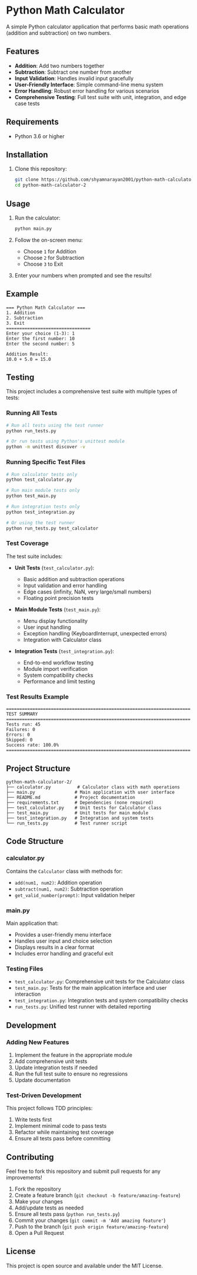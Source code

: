 # Python Math Calculator

A simple Python calculator application that performs basic math operations (addition and subtraction) on two numbers.

## Features

- **Addition**: Add two numbers together
- **Subtraction**: Subtract one number from another
- **Input Validation**: Handles invalid input gracefully
- **User-Friendly Interface**: Simple command-line menu system
- **Error Handling**: Robust error handling for various scenarios
- **Comprehensive Testing**: Full test suite with unit, integration, and edge case tests

## Requirements

- Python 3.6 or higher

## Installation

1. Clone this repository:
   ```bash
   git clone https://github.com/shyamnarayan2001/python-math-calculator-2.git
   cd python-math-calculator-2
   ```

## Usage

1. Run the calculator:
   ```bash
   python main.py
   ```

2. Follow the on-screen menu:
   - Choose `1` for Addition
   - Choose `2` for Subtraction
   - Choose `3` to Exit

3. Enter your numbers when prompted and see the results!

## Example

```
=== Python Math Calculator ===
1. Addition
2. Subtraction
3. Exit
================================
Enter your choice (1-3): 1
Enter the first number: 10
Enter the second number: 5

Addition Result:
10.0 + 5.0 = 15.0
```

## Testing

This project includes a comprehensive test suite with multiple types of tests:

### Running All Tests

```bash
# Run all tests using the test runner
python run_tests.py

# Or run tests using Python's unittest module
python -m unittest discover -v
```

### Running Specific Test Files

```bash
# Run calculator tests only
python test_calculator.py

# Run main module tests only
python test_main.py

# Run integration tests only
python test_integration.py

# Or using the test runner
python run_tests.py test_calculator
```

### Test Coverage

The test suite includes:

- **Unit Tests** (`test_calculator.py`):
  - Basic addition and subtraction operations
  - Input validation and error handling
  - Edge cases (infinity, NaN, very large/small numbers)
  - Floating point precision tests

- **Main Module Tests** (`test_main.py`):
  - Menu display functionality
  - User input handling
  - Exception handling (KeyboardInterrupt, unexpected errors)
  - Integration with Calculator class

- **Integration Tests** (`test_integration.py`):
  - End-to-end workflow testing
  - Module import verification
  - System compatibility checks
  - Performance and limit testing

### Test Results Example

```
======================================================================
TEST SUMMARY
======================================================================
Tests run: 45
Failures: 0
Errors: 0
Skipped: 0
Success rate: 100.0%
======================================================================
```

## Project Structure

```
python-math-calculator-2/
├── calculator.py          # Calculator class with math operations
├── main.py               # Main application with user interface
├── README.md             # Project documentation
├── requirements.txt      # Dependencies (none required)
├── test_calculator.py    # Unit tests for Calculator class
├── test_main.py          # Unit tests for main module
├── test_integration.py   # Integration and system tests
└── run_tests.py          # Test runner script
```

## Code Structure

### calculator.py
Contains the `Calculator` class with methods for:
- `add(num1, num2)`: Addition operation
- `subtract(num1, num2)`: Subtraction operation
- `get_valid_number(prompt)`: Input validation helper

### main.py
Main application that:
- Provides a user-friendly menu interface
- Handles user input and choice selection
- Displays results in a clear format
- Includes error handling and graceful exit

### Testing Files
- `test_calculator.py`: Comprehensive unit tests for the Calculator class
- `test_main.py`: Tests for the main application interface and user interaction
- `test_integration.py`: Integration tests and system compatibility checks
- `run_tests.py`: Unified test runner with detailed reporting

## Development

### Adding New Features

1. Implement the feature in the appropriate module
2. Add comprehensive unit tests
3. Update integration tests if needed
4. Run the full test suite to ensure no regressions
5. Update documentation

### Test-Driven Development

This project follows TDD principles:
1. Write tests first
2. Implement minimal code to pass tests
3. Refactor while maintaining test coverage
4. Ensure all tests pass before committing

## Contributing

Feel free to fork this repository and submit pull requests for any improvements!

1. Fork the repository
2. Create a feature branch (`git checkout -b feature/amazing-feature`)
3. Make your changes
4. Add/update tests as needed
5. Ensure all tests pass (`python run_tests.py`)
6. Commit your changes (`git commit -m 'Add amazing feature'`)
7. Push to the branch (`git push origin feature/amazing-feature`)
8. Open a Pull Request

## License

This project is open source and available under the MIT License.
